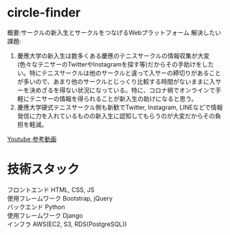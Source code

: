 # circle-finder
概要:サークルの新入生とサークルをつなげるWebプラットフォーム
解決したい課題:
1. 慶應大学の新入生は数多くある慶應のテニスサークルの情報収集が大変(色々なテニサーのTwitterやInstagramを探す等)だからその手助けをしたい。特にテニスサークルは他のサークルと違って入サーの締切りがあることが多いので、あまり他のサークルとじっくり比較する時間がないままに入サーを決めざるを得ない状況になっている。特に、コロナ禍でオンラインで手軽にテニサーの情報を得られることが新入生の助けになると思う。
2. 慶應大学硬式テニスサークル側も新歓でTwitter, Instagram, LINEなどで情報発信に力を入れているものの新入生に認知してもらうのが大変だからその負担を軽減。

[Youtube 参考動画](https://youtu.be/gqMYXy_T6iw)

# 技術スタック
フロントエンド HTML, CSS, JS  
使用フレームワーク Bootstrap, jQuery  
バックエンド Python  
使用フレームワーク Django  
インフラ AWS(EC2, S3, RDS(PostgreSQL))  

